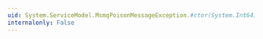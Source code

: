 ```yaml
---
uid: System.ServiceModel.MsmqPoisonMessageException.#ctor(System.Int64)
internalonly: False
---
```

